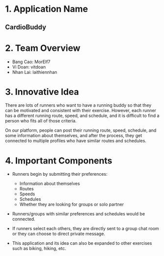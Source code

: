 # 1. Application Name
 ## CardioBuddy
# 2. Team Overview

-   Bang Cao: MorElf7
-   Vi Doan: vitdoan
-   Nhan Lai: laithiennhan

# 3. Innovative Idea

There are lots of runners who want to have a running buddy so that they can be motivated and consistent with their exercise. However, each runner has a different running route, speed, and schedule, and it is difficult to find a person who fits all of those criteria. 


On our platform, people can post their running route, speed, schedule, and some information about themselves, and after the process, they get connected to multiple profiles who have similar routes and schedules. 

# 4. Important Components
- Runners begin by submitting their preferences:
  * Information about themselves
  * Routes
  * Speeds
  * Schedules
  * Whether they are looking for groups or solo partner


- Runners/groups with similar preferences and schedules would be connected.


- If runners select each others, they are directly sent to a group chat room or they can choose to direct private message. 

- This application and its idea can also be expanded to other exercises such as biking, hiking, etc.